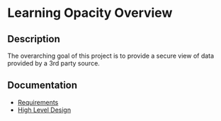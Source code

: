 # Learning Opacity Overview
## Description
The overarching goal of this project is to provide a secure view of data provided by a 3rd party source.

## Documentation
- [Requirements](doc/requirements.md)
- [High Level Design](doc/design/hld.md)

